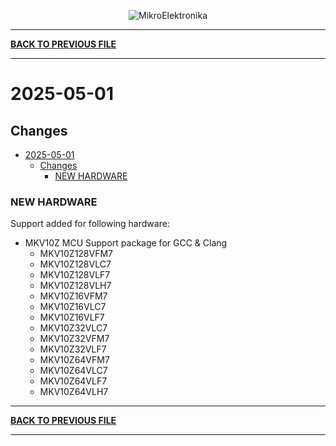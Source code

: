 <p align="center">
  <img src="http://www.mikroe.com/img/designs/beta/logo_small.png?raw=true" alt="MikroElektronika"/>
</p>

---

**[BACK TO PREVIOUS FILE](../changelog.md)**

---

# 2025-05-01

## Changes

- [2025-05-01](#2025-05-01)
  - [Changes](#changes)
    - [NEW HARDWARE](#new-hardware)

### NEW HARDWARE

Support added for following hardware:

+ MKV10Z MCU Support package for GCC & Clang
  + MKV10Z128VFM7
  + MKV10Z128VLC7
  + MKV10Z128VLF7
  + MKV10Z128VLH7
  + MKV10Z16VFM7
  + MKV10Z16VLC7
  + MKV10Z16VLF7
  + MKV10Z32VLC7
  + MKV10Z32VFM7
  + MKV10Z32VLF7
  + MKV10Z64VFM7
  + MKV10Z64VLC7
  + MKV10Z64VLF7
  + MKV10Z64VLH7

---

**[BACK TO PREVIOUS FILE](../changelog.md)**

---
